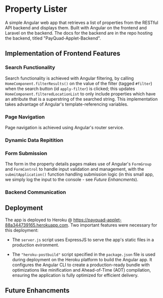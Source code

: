 # Property Lister #

A simple Angular web app that retrieves a list of properties from the RESTful API backend and displays them. Built with Angular on the frontend and Laravel on the backend. The docs for the backend are in the repo hosting the backend, titled "PayQuad-Applet-Backend".

## Implementation of Frontend Features ##

### Search Functionality ###

Search functionality is achieved with Angular filtering, by calling ```HomeComponent.filterResults()``` on the value of the filter (tagged ```#filter```) when the search button (id ```apply-filter```) is clicked; this updates
```HomeComponent.filteredLocationList``` to only include properties which have an attribute that is a superstring of the searched string. This implementation takes advantage of Angular's template-referencing variables.

### Page Navigation ###

Page navigation is achieved using Angular's router service. 

### Dynamic Data Repitition ###

### Form Submission ###

The form in the property details pages makes use of Angular's `FormGroup` and `FormControl` to handle input validation and management, with the `submitApplication()` function handling submission logic (in this small app, we simply log the input to the console - see *Future Enhancments*).

### Backend Communication ###

## Deployment ##

The app is deployed to Heroku @ https://payquad-applet-88a344739165.herokuapp.com. Two important features were necessary for this deployment:

- The `server.js` script uses ExpressJS to serve the app's static files in a production evironment.

- The  `"heroku-postbuild"` script specified in the `package.json` file is used during deployment on the Heroku platform to build the Angular app. It configures the Angular CLI to create a production-ready bundle with optimizations like minification and Ahead-of-Time (AOT) compilation, ensuring the application is fully optimized for efficient delivery.
  

## Future Enhancments ##

